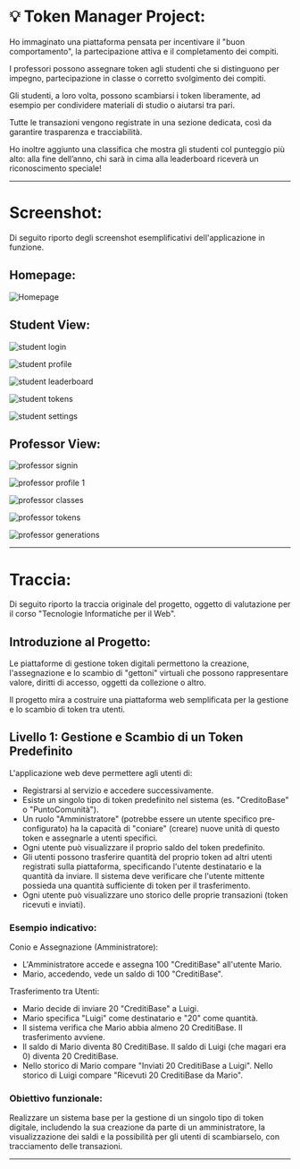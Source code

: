 # 💡 Token Manager Project:

Ho immaginato una piattaforma pensata per incentivare il "buon comportamento", la partecipazione attiva e il completamento dei compiti.

I professori possono assegnare token agli studenti che si distinguono per impegno, partecipazione in classe o corretto svolgimento dei compiti.

Gli studenti, a loro volta, possono scambiarsi i token liberamente, ad esempio per condividere materiali di studio o aiutarsi tra pari.

Tutte le transazioni vengono registrate in una sezione dedicata, così da garantire trasparenza e tracciabilità. 

Ho inoltre aggiunto una classifica che mostra gli studenti col punteggio più alto: alla fine dell’anno, chi sarà in cima alla leaderboard riceverà un riconoscimento speciale!

---

# Screenshot:
Di seguito riporto degli screenshot esemplificativi dell'applicazione in funzione.

## Homepage:
![Homepage](screenshots/homepage.png)

## Student View:
![student login](screenshots/student-login.png)

![student profile](screenshots/student-profile.png)

![student leaderboard](screenshots/student-leaderboard.png)

![student tokens](screenshots/student-tokens.png)

![student settings](screenshots/student-settings.png)

## Professor View:
![professor signin](screenshots/professor-signin.png)

![professor profile 1](screenshots/professor-profile-1.png)

![professor classes](screenshots/professor-classes1.png)

![professor tokens](screenshots/professor-tokens.png)

![professor generations](screenshots/professor-generations.png)

---

# Traccia:
Di seguito riporto la traccia originale del progetto, oggetto di valutazione per il corso "Tecnologie Informatiche per il Web".

## Introduzione al Progetto:
Le piattaforme di gestione token digitali permettono la creazione, l'assegnazione e lo scambio di "gettoni" virtuali che possono rappresentare valore, diritti di accesso, oggetti da collezione o altro.

Il progetto mira a costruire una piattaforma web semplificata per la gestione e lo scambio di token tra utenti.

## Livello 1: Gestione e Scambio di un Token Predefinito
L'applicazione web deve permettere agli utenti di:
- Registrarsi al servizio e accedere successivamente.
- Esiste un singolo tipo di token predefinito nel sistema (es. "CreditoBase" o "PuntoComunità").
- Un ruolo "Amministratore" (potrebbe essere un utente specifico pre-configurato) ha la capacità di "coniare" (creare) nuove unità di questo token e assegnarle a utenti specifici.
- Ogni utente può visualizzare il proprio saldo del token predefinito.
- Gli utenti possono trasferire quantità del proprio token ad altri utenti registrati sulla piattaforma, specificando l'utente destinatario e la quantità da inviare. Il sistema deve verificare che l'utente mittente possieda una quantità sufficiente di token per il trasferimento.
- Ogni utente può visualizzare uno storico delle proprie transazioni (token ricevuti e inviati).

### Esempio indicativo:
Conio e Assegnazione (Amministratore):
- L'Amministratore accede e assegna 100 "CreditiBase" all'utente Mario.
- Mario, accedendo, vede un saldo di 100 "CreditiBase".

Trasferimento tra Utenti:
- Mario decide di inviare 20 "CreditiBase" a Luigi.
- Mario specifica "Luigi" come destinatario e "20" come quantità.
- Il sistema verifica che Mario abbia almeno 20 CreditiBase. Il trasferimento avviene.
- Il saldo di Mario diventa 80 CreditiBase. Il saldo di Luigi (che magari era 0) diventa 20 CreditiBase.
- Nello storico di Mario compare "Inviati 20 CreditiBase a Luigi". Nello storico di Luigi compare "Ricevuti 20 CreditiBase da Mario".

### Obiettivo funzionale:
Realizzare un sistema base per la gestione di un singolo tipo di token digitale, includendo la sua creazione da parte di un amministratore, la visualizzazione dei saldi e la possibilità per gli utenti di scambiarselo, con tracciamento delle transazioni.

---
